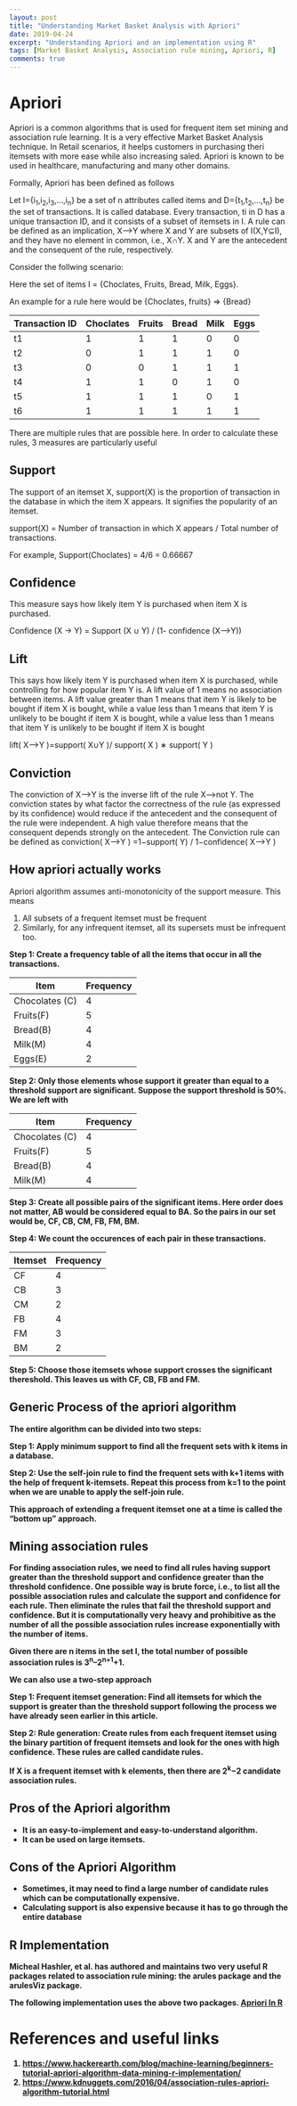```yaml
---
layout: post
title: "Understanding Market Basket Analysis with Apriori"
date: 2019-04-24
excerpt: "Understanding Apriori and an implementation using R"
tags: [Market Basket Analysis, Association rule mining, Apriori, R]
comments: true
---
```


# Apriori 
Apriori is a common algorithms that is used for frequent item set mining and association rule learning. It is a very effective Market Basket Analysis technique. In Retail scenarios, it heelps customers in purchasing theri itemsets with more ease while also increasing saled. Apriori is known to be used in healthcare, manufacturing and many other domains.

Formally, Apriori has been defined as follows

Let I={i<sub>1</sub>,i<sub>2</sub>,i<sub>3</sub>,…,i<sub>n</sub>} be a set of n attributes called items and D={t<sub>1</sub>,t<sub>2</sub>,…,t<sub>n</sub>} be the set of transactions. It is called database. Every transaction, ti in D has a unique transaction ID, and it consists of a subset of itemsets in I.
A rule can be defined as an implication, X⟶Y where X and Y are subsets of I(X,Y⊆I), and they have no element in common, i.e., X∩Y. X and Y are the antecedent and the consequent of the rule, respectively.

Consider the follwing scenario:

Here the set of items I = {Choclates, Fruits, Bread, Milk, Eggs}. 

An example for a rule here would be {Choclates, fruits} => {Bread}

| Transaction ID 	| 	Choclates 	| 			Fruits 	| Bread 	| Milk 	| Eggs 	|
|----------------	|-----------	|--------	|-------	|------	|------	|
| t1             	| 1         	| 1      	| 1     	| 0    	| 0    	|
| t2             	| 0         	| 1      	| 1     	| 1    	| 0    	|
| t3             	| 0         	| 0      	| 1     	| 1    	| 1    	|
| t4             	| 1         	| 1      	| 0     	| 1    	| 0    	|
| t5             	| 1         	| 1      	| 1     	| 0    	| 1    	|
| t6             	| 1         	| 1      	| 1     	| 1    	| 1    	|

There are multiple rules that are possible here. In order to calculate these rules, 3 measures are particularly useful

## Support

The support of an itemset X, support(X) is the proportion of transaction in the database in which the item X appears. It signifies the popularity of an itemset.

support(X) = Number of transaction in which X appears / Total number of transactions.

For example, Support(Choclates) = 4/6 = 0.66667

## Confidence

This measure says how likely item Y is purchased when item X is purchased. 

Confidence (X -> Y) = Support (X ∪ Y) / (1- confidence (X⟶Y)) 

## Lift

This says how likely item Y is purchased when item X is purchased, while controlling for how popular item Y is. A lift value of 1 means no association between items. A lift value greater than 1 means that item Y is likely to be bought if item X is bought, while a value less than 1 means that item Y is unlikely to be bought if item X is bought, while a value less than 1 means that item Y is unlikely to be bought if item X is bought

lift( X⟶Y )=support( X∪Y )/ support( X ) ∗ support( Y )

## Conviction
The conviction of X⟶Y is the inverse lift of the rule X⟶not Y. 
The conviction states by what factor the correctness of the rule (as expressed by its confidence) would reduce if the antecedent and the consequent of the rule were independent. A high value therefore means that the consequent depends strongly on the antecedent.
The Conviction rule can be defined as
conviction( X⟶Y ) =1−support( Y) / 1−confidence( X⟶Y )

## How apriori actually works

Apriori algorithm assumes anti-monotonicity of the support measure. This means

1. All subsets of a frequent itemset must be frequent
2. Similarly, for any infrequent itemset, all its supersets must be infrequent too.

<b>Step 1<b>: Create a frequency table of all the items that occur in all the transactions. 

| Item           	| Frequency 	|
|----------------	|-----------	|
| Chocolates (C) 	| 4         	|
| Fruits(F)      	| 5         	|
| Bread(B)       	| 4         	|
| Milk(M)        	| 4         	|
| Eggs(E)        	| 2         	|

<b> Step 2: </b> Only those elements whose support it greater than equal to a threshold support are significant. Suppose the support threshold is 50%. We are left with 

| Item           	| Frequency 	|
|----------------	|-----------	|
| Chocolates (C) 	| 4         	|
| Fruits(F)      	| 5         	|
| Bread(B)       	| 4         	|
| Milk(M)        	| 4         	|

<b> Step 3: </b> Create all possible pairs of the significant items. Here order does not matter, AB would be considered equal to BA. So the pairs in our set would be, CF, CB, CM, FB, FM, BM. 

<b> Step 4: </b> We count the occurences of each pair in these transactions.

| Itemset 	| Frequency 	|
|---------	|-----------	|
| CF      	| 4         	|
| CB      	| 3         	|
| CM      	| 2         	|
| FB      	| 4         	|
| FM      	| 3         	|
| BM      	| 2         	|


<b> Step 5: </b> Choose those itemsets whose support crosses the significant thereshold. This leaves us with CF, CB, FB and FM. 

## Generic Process of the apriori algorithm

The entire algorithm can be divided into two steps:

Step 1: Apply minimum support to find all the frequent sets with k items in a database.

Step 2: Use the self-join rule to find the frequent sets with k+1 items with the help of frequent k-itemsets. Repeat this process from k=1 to the point when we are unable to apply the self-join rule.

This approach of extending a frequent itemset one at a time is called the “bottom up” approach.

## Mining association rules

For finding association rules, we need to find all rules having support greater than the threshold support and confidence greater than the threshold confidence. One possible way is brute force, i.e., to list all the possible association rules and calculate the support and confidence for each rule. Then eliminate the rules that fail the threshold support and confidence. But it is computationally very heavy and prohibitive as the number of all the possible association rules increase exponentially with the number of items.

Given there are n items in the set I, the total number of possible association rules is 3<sup>n</sup>–2<sup>n+1</sup>+1.

We can also use a two-step approach

Step 1: Frequent itemset generation: Find all itemsets for which the support is greater than the threshold support following the process we have already seen earlier in this article.

Step 2: Rule generation: Create rules from each frequent itemset using the binary partition of frequent itemsets and look for the ones with high confidence. These rules are called candidate rules.

If X is a frequent itemset with k elements, then there are 2<sup>k</sup>−2 candidate association rules.

## Pros of the Apriori algorithm

* It is an easy-to-implement and easy-to-understand algorithm.
* It can be used on large itemsets.

## Cons of the Apriori Algorithm

* Sometimes, it may need to find a large number of candidate rules which can be computationally expensive.
* Calculating support is also expensive because it has to go through the entire database

## R Implementation 
Micheal Hashler, et al. has authored and maintains two very useful R packages related to association rule mining: the arules package and the arulesViz package. 

The following implementation uses the above two packages. 
[Apriori In R](https://github.com/SudhaHariharan/AprioriR)


# References and useful links
1. https://www.hackerearth.com/blog/machine-learning/beginners-tutorial-apriori-algorithm-data-mining-r-implementation/
2. https://www.kdnuggets.com/2016/04/association-rules-apriori-algorithm-tutorial.html
